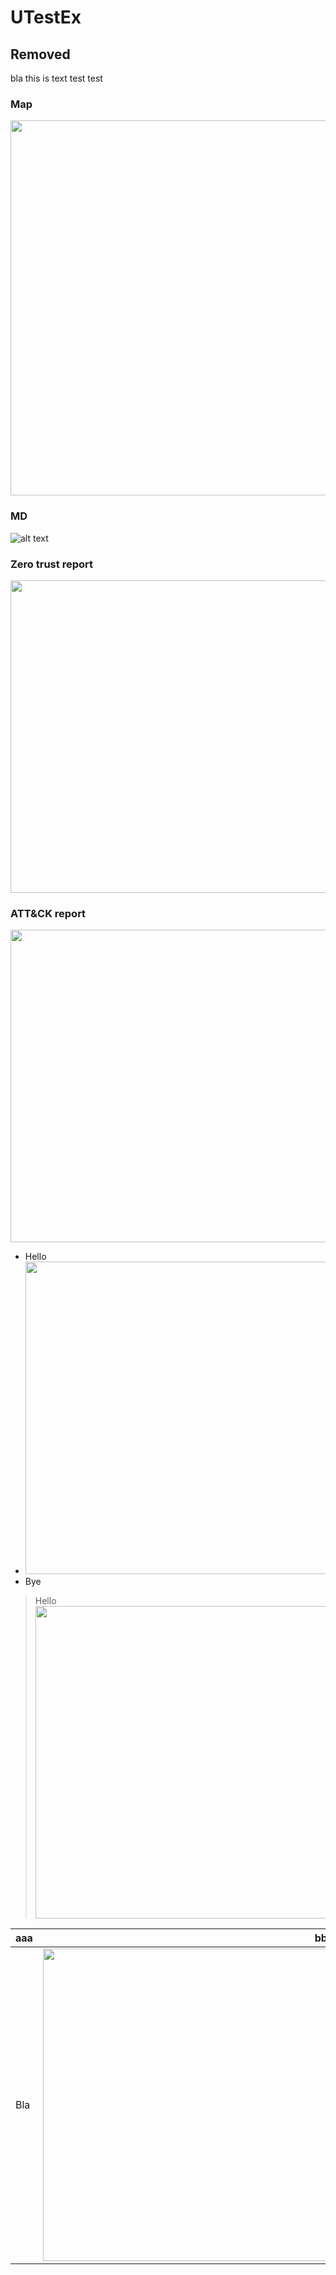 UTestEx
=======

## Removed
bla this is text
test
test

### Map
<img src="map-full.png"  width="800" height="600">

### MD

![alt text](security-report.png)

### Zero trust report
<img src="zero-trust-report.png"  width="800" height="500">

### ATT&CK report
<img src="attack-report.png"  width="900" height="500">


-  Hello
-  <img src="attack-report.png" width="900" height="500">
-  Bye


> Hello
> <img src="attack-report.png" width="900" height="500">

|aaa|bbb|
|---|---|
|Bla|<img src="attack-report.png" width="900" height="500">|


